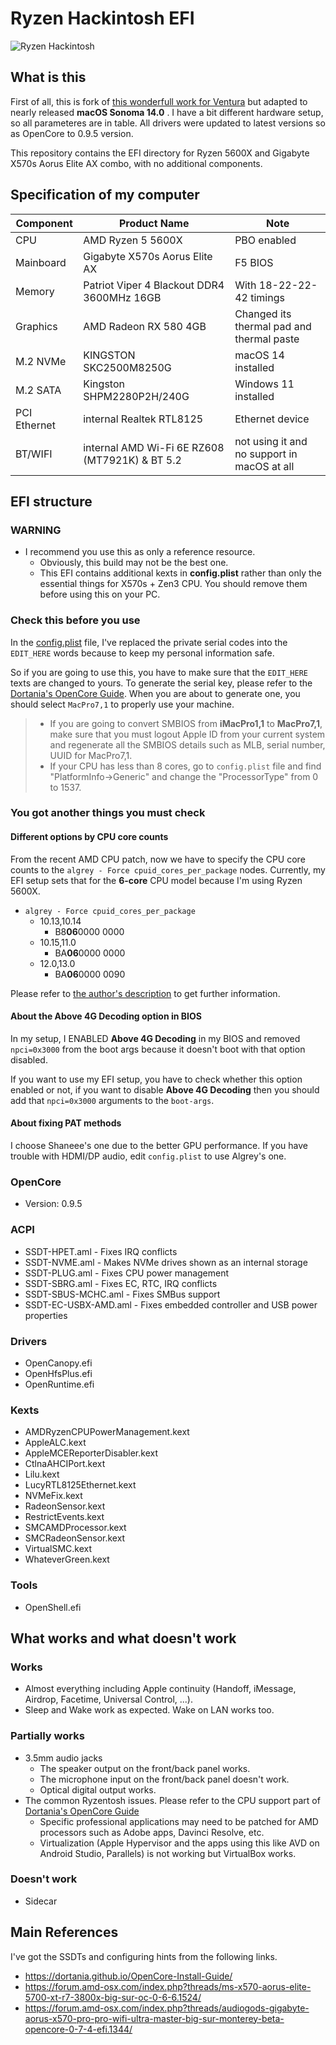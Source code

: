 # Ryzen Hackintosh EFI

![Ryzen Hackintosh](docs/hackintosh_macos_sonoma.png)

## What is this

First of all, this is fork of [this wonderfull work for Ventura](https://github.com/awesometic/hackintosh-gigabyte-x570-aorus-elite/) but adаpted to nearly released **macOS Sonoma 14.0** .
I have a bit different hardware setup, so all parameteres are in table. All drivers were updated to latest versions so as OpenCore to 0.9.5 version.

This repository contains the EFI directory for Ryzen 5600X and Gigabyte X570s Aorus Elite AX combo, with no additional components.

## Specification of my computer

| Component    | Product Name                                     | Note                                           |
|--------------|--------------------------------------------------|------------------------------------------------|
| CPU          | AMD Ryzen 5 5600X                                | PBO enabled                                    |
| Mainboard    | Gigabyte X570s Aorus Elite AX                    | F5 BIOS                                        |
| Memory       | Patriot Viper 4 Blackout DDR4 3600MHz 16GB       | With 18-22-22-42 timings                       |
| Graphics     | AMD Radeon RX 580 4GB                            | Changed its thermal pad and thermal paste      |
| M.2 NVMe     | KINGSTON SKC2500M8250G                           | macOS 14 installed                             |
| M.2 SATA     | Kingston SHPM2280P2H/240G                        | Windows 11 installed                           |
| PCI Ethernet | internal Realtek RTL8125                         | Ethernet device                                |
| BT/WIFI      | internal AMD Wi-Fi 6E RZ608 (MT7921K) & BT 5.2   | not using it and no support in macOS at all    |


## EFI structure

### WARNING

- I recommend you use this as only a reference resource.
  - Obviously, this build may not be the best one.
  - This EFI contains additional kexts in **config.plist** rather than only the essential things for X570s + Zen3 CPU. You should remove them before using this on your PC.

### Check this before you use

In the [config.plist](EFI/OC/config.plist) file, I've replaced the private serial codes into the `EDIT_HERE` words because to keep my personal information safe.

So if you are going to use this, you have to make sure that the `EDIT_HERE` texts are changed to yours. To generate the serial key, please refer to the [Dortania's OpenCore Guide](https://dortania.github.io/OpenCore-Install-Guide/AMD/zen.html#platforminfo). When you are about to generate one, you should select `MacPro7,1` to properly use your machine.

> - If you are going to convert SMBIOS from **iMacPro1,1** to **MacPro7,1**, make sure that you must logout Apple ID from your current system and regenerate all the SMBIOS details such as MLB, serial number, UUID for MacPro7,1.
> - If your CPU has less than 8 cores, go to `config.plist` file and find "PlatformInfo->Generic" and change the "ProcessorType" from 0 to 1537.

### You got another things you must check

#### Different options by CPU core counts

From the recent AMD CPU patch, now we have to specify the CPU core counts to the `algrey - Force cpuid_cores_per_package` nodes. Currently, my EFI setup sets that for the **6-core** CPU model because I'm using Ryzen 5600X.

- `algrey - Force cpuid_cores_per_package`
  - 10.13,10.14
    - B8**06**0000 0000
  - 10.15,11.0
    - BA**06**0000 0000
  - 12.0,13.0
    - BA**06**0000 0090

Please refer to [the author's description](https://github.com/AMD-OSX/AMD_Vanilla#read-me-first) to get further information.

#### About the Above 4G Decoding option in BIOS

In my setup, I ENABLED **Above 4G Decoding** in my BIOS and removed `npci=0x3000` from the boot args because it doesn't boot with that option disabled.

If you want to use my EFI setup, you have to check whether this option enabled or not, if you want to disable **Above 4G Decoding** then you should add that `npci=0x3000` arguments to the `boot-args`.

#### About fixing PAT methods

I choose Shaneee's one due to the better GPU performance. If you have trouble with HDMI/DP audio, edit `config.plist` to use Algrey's one.

### OpenCore

- Version: 0.9.5

### ACPI

- SSDT-HPET.aml - Fixes IRQ conflicts
- SSDT-NVME.aml - Makes NVMe drives shown as an internal storage
- SSDT-PLUG.aml - Fixes CPU power management
- SSDT-SBRG.aml - Fixes EC, RTC, IRQ conflicts
- SSDT-SBUS-MCHC.aml - Fixes SMBus support
- SSDT-EC-USBX-AMD.aml - Fixes embedded controller and USB power properties

### Drivers

- OpenCanopy.efi
- OpenHfsPlus.efi
- OpenRuntime.efi

### Kexts

- AMDRyzenCPUPowerManagement.kext
- AppleALC.kext
- AppleMCEReporterDisabler.kext
- CtlnaAHCIPort.kext
- Lilu.kext
- LucyRTL8125Ethernet.kext
- NVMeFix.kext
- RadeonSensor.kext
- RestrictEvents.kext
- SMCAMDProcessor.kext
- SMCRadeonSensor.kext
- VirtualSMC.kext
- WhateverGreen.kext

### Tools

- OpenShell.efi

## What works and what doesn't work

### Works

- Almost everything including Apple continuity (Handoff, iMessage, Airdrop, Facetime, Universal Control, ...).
- Sleep and Wake work as expected. Wake on LAN works too.

### Partially works

- 3.5mm audio jacks
  - The speaker output on the front/back panel works.
  - The microphone input on the front/back panel doesn't work.
  - Optical digital output works.
- The common Ryzentosh issues. Please refer to the CPU support part of [Dortania's OpenCore Guide](https://dortania.github.io/OpenCore-Install-Guide/macos-limits.html#cpu-support)
  - Specific professional applications may need to be patched for AMD processors such as Adobe apps, Davinci Resolve, etc.
  - Virtualization (Apple Hypervisor and the apps using this like AVD on Android Studio, Parallels) is not working but VirtualBox works.

### Doesn't work

- Sidecar

## Main References

I've got the SSDTs and configuring hints from the following links.

- <https://dortania.github.io/OpenCore-Install-Guide/>
- <https://forum.amd-osx.com/index.php?threads/ms-x570-aorus-elite-5700-xt-r7-3800x-big-sur-oc-0-6-6.1524/>
- <https://forum.amd-osx.com/index.php?threads/audiogods-gigabyte-aorus-x570-pro-pro-wifi-ultra-master-big-sur-monterey-beta-opencore-0-7-4-efi.1344/>

